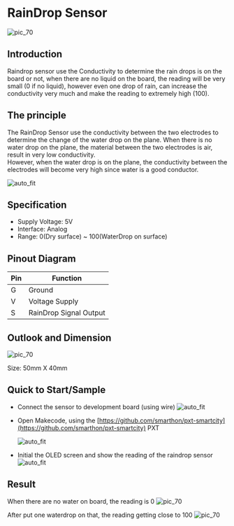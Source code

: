 # RainDrop Sensor

![pic_70](images/RainDrop_Sensor_0.jpg)
## Introduction
Raindrop sensor use the Conductivity to determine the rain drops is on the board or not, when there are no liquid on the board, the reading will be very small (0 if no liquid), however even one drop of rain, can increase the conductivity very much and make the reading to extremely high (100). 
<P>


## The principle
The RainDrop Sensor use the conductivity between the two electrodes to determine the change of the water drop on the plane. When there is no water drop on the plane, the material between the two electrodes is air, result in very low conductivity.<BR> However, when the water drop is on the plane, the conductivity between the electrodes will become very high since water is a good conductor.  <P>
![auto_fit](images/RainDrop_Sensor_1.png)


## Specification 
* Supply Voltage: 5V
* Interface: Analog
* Range: 0(Dry surface) ~ 100(WaterDrop on surface)

## Pinout Diagram

|Pin|Function|
|--|--|
|G|Ground|
|V|Voltage Supply|
|S|RainDrop Signal Output|

## Outlook and Dimension
![pic_70](images/RainDrop_Sensor_2.png)

Size: 50mm X 40mm

## Quick to Start/Sample

* Connect the sensor to development board (using wire)
![auto_fit](images/RainDrop_Sensor_3.png)<P>

* Open Makecode, using the [https://github.com/smarthon/pxt-smartcity](https://github.com/smarthon/pxt-smartcity) PXT <P>
![auto_fit](images/RainDrop_Sensor_4.png)<P>

* Initial the OLED screen and show the reading of the raindrop sensor
![auto_fit](images/RainDrop_Sensor_5.png)

## Result

When there are no water on board, the reading is 0
![pic_70](images/RainDrop_Sensor_6.jpg)

After put one waterdrop on that, the reading getting close to 100
![pic_70](images/RainDrop_Sensor_7.jpg)

